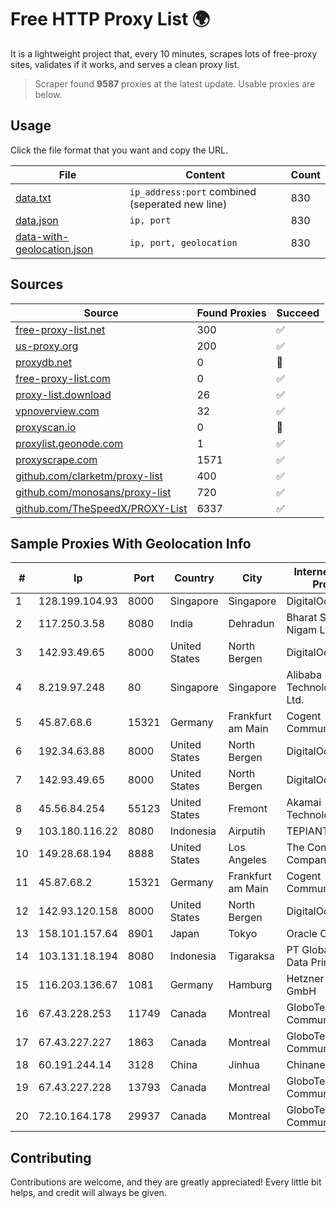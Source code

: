 
# Free HTTP Proxy List 🌍

It is a lightweight project that, every 10 minutes, scrapes lots of free-proxy sites, validates if it works, and serves a clean proxy list.


> Scraper found **9587** proxies at the latest update. Usable proxies are below.

## Usage

Click the file format that you want and copy the URL.


|File|Content|Count|
|----|-------|-----|
|[data.txt](https://raw.githubusercontent.com/themiralay/Proxy-List-World/master/data.txt)|`ip_address:port` combined (seperated new line)|830|
|[data.json](https://raw.githubusercontent.com/themiralay/Proxy-List-World/master/data.json)|`ip, port`|830|
|[data-with-geolocation.json](https://raw.githubusercontent.com/themiralay/Proxy-List-World/master/data-with-geolocation.json)|`ip, port, geolocation`|830|

## Sources

|Source|Found Proxies|Succeed|
|------|-------------|-------|
|[free-proxy-list.net](https://free-proxy-list.net)|300|✅|
|[us-proxy.org](https://www.us-proxy.org)|200|✅|
|[proxydb.net](http://proxydb.net)|0|🚫|
|[free-proxy-list.com](https://free-proxy-list.com/?page=&port=&type%5B%5D=http&type%5B%5D=https&up_time=0&search=Search)|0|✅|
|[proxy-list.download](https://www.proxy-list.download/HTTP)|26|✅|
|[vpnoverview.com](https://vpnoverview.com/privacy/anonymous-browsing/free-proxy-servers)|32|✅|
|[proxyscan.io](https://www.proxyscan.io)|0|🚫|
|[proxylist.geonode.com](https://proxylist.geonode.com/api/proxy-list?limit=300&page=1&sort_by=lastChecked&sort_type=desc&protocols=http,https)|1|✅|
|[proxyscrape.com](https://api.proxyscrape.com/v2/?request=displayproxies&protocol=http&timeout=10000&country=all&ssl=all&anonymity=all)|1571|✅|
|[github.com/clarketm/proxy-list](https://raw.githubusercontent.com/clarketm/proxy-list/master/proxy-list-raw.txt)|400|✅|
|[github.com/monosans/proxy-list](https://raw.githubusercontent.com/monosans/proxy-list/main/proxies/http.txt)|720|✅|
|[github.com/TheSpeedX/PROXY-List](https://raw.githubusercontent.com/TheSpeedX/PROXY-List/master/http.txt)|6337|✅|


## Sample Proxies With Geolocation Info

|#|Ip|Port|Country|City|Internet Service Provider|
|-|--|----|-------|----|-------------------------|
|1|128.199.104.93|8000|Singapore|Singapore|DigitalOcean, LLC|
|2|117.250.3.58|8080|India|Dehradun|Bharat Sanchar Nigam Ltd|
|3|142.93.49.65|8000|United States|North Bergen|DigitalOcean, LLC|
|4|8.219.97.248|80|Singapore|Singapore|Alibaba (US) Technology Co., Ltd.|
|5|45.87.68.6|15321|Germany|Frankfurt am Main|Cogent Communications|
|6|192.34.63.88|8000|United States|North Bergen|DigitalOcean, LLC|
|7|142.93.49.65|8000|United States|North Bergen|DigitalOcean, LLC|
|8|45.56.84.254|55123|United States|Fremont|Akamai Technologies, Inc.|
|9|103.180.116.22|8080|Indonesia|Airputih|TEPIANTEKNOLOGI|
|10|149.28.68.194|8888|United States|Los Angeles|The Constant Company|
|11|45.87.68.2|15321|Germany|Frankfurt am Main|Cogent Communications|
|12|142.93.120.158|8000|United States|North Bergen|DigitalOcean, LLC|
|13|158.101.157.64|8901|Japan|Tokyo|Oracle Corporation|
|14|103.131.18.194|8080|Indonesia|Tigaraksa|PT Global Media Data Prima|
|15|116.203.136.67|1081|Germany|Hamburg|Hetzner Online GmbH|
|16|67.43.228.253|11749|Canada|Montreal|GloboTech Communications|
|17|67.43.227.227|1863|Canada|Montreal|GloboTech Communications|
|18|60.191.244.14|3128|China|Jinhua|Chinanet|
|19|67.43.227.228|13793|Canada|Montreal|GloboTech Communications|
|20|72.10.164.178|29937|Canada|Montreal|GloboTech Communications|



## Contributing

Contributions are welcome, and they are greatly appreciated! Every
little bit helps, and credit will always be given.

